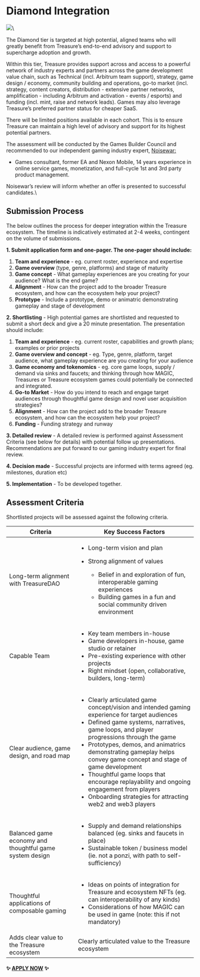 # Diamond Integration

![](../../../.gitbook/assets/Treasure\_Tier\_Badge\_Diamond\_AW\_100px.png)\


The Diamond tier is targeted at high potential, aligned teams who will greatly benefit from Treasure’s end-to-end advisory and support to supercharge adoption and growth.

Within this tier, Treasure provides support across and access to a powerful network of industry experts and partners across the game development value chain, such as Technical (incl. Arbitrum team support), strategy, game design / economy, community building and operations, go-to market (incl. strategy, content creators, distribution - extensive partner networks, amplification - including Arbitrum and activation - events / esports) and funding (incl. mint, raise and network leads). Games may also leverage Treasure’s preferred partner status for cheaper SaaS.

There will be limited positions available in each cohort. This is to ensure Treasure can maintain a high level of advisory and support for its highest potential partners.

The assessment will be conducted by the Games Builder Council and recommended to our independent gaming industry expert, [Noisewar:](https://twitter.com/warandnoise)

* Games consultant, former EA and Nexon Mobile, 14 years experience in online service games, monetization, and full-cycle 1st and 3rd party product management.

Noisewar’s review will inform whether an offer is presented to successful candidates.\


## Submission Process

The below outlines the process for deeper integration within the Treasure ecosystem. The timeline is indicatively estimated at 2-4 weeks, contingent on the volume of submissions.

**1. Submit application form and one-pager. The one-pager should include:**

1. **Team and experience** - eg. current roster, experience and expertise
2. **Game overview** (type, genre, platforms) and stage of maturity&#x20;
3. **Game concept** - What gameplay experiences are you creating for your audience? What is the end game?
4. **Alignment** - How can the project add to the broader Treasure ecosystem, and how can the ecosystem help your project?
5. **Prototype** - Include a prototype, demo or animatric demonstrating gameplay and stage of development

**2. Shortlisting** - High potential games are shortlisted and requested to submit a short deck and give a 20 minute presentation. The presentation should include:

1. **Team and experience** - eg. current roster, capabilities and growth plans; examples or prior projects
2. **Game overview and concept** - eg. Type, genre, platform, target audience, what gameplay experience are you creating for your audience
3. **Game economy and tokenomics** - eg. core game loops, supply / demand via sinks and faucets; and thinking through how MAGIC, Treasures or Treasure ecosystem games could potentially be connected and integrated.
4. **Go-to Market** - How do you intend to reach and engage target audiences through thoughtful game design and novel user acquisition strategies?
5. **Alignment** - How can the project add to the broader Treasure ecosystem, and how can the ecosystem help your project?
6. **Funding** - Funding strategy and runway

**3. Detailed review** - A detailed review is performed against Assessment Criteria (see below for details) with potential follow up presentations. Recommendations are put forward to our gaming industry expert for final review.

**4. Decision made** - Successful projects are informed with terms agreed (eg. milestones, duration etc)

**5. Implementation** - To be developed together.&#x20;

## Assessment Criteria&#x20;

Shortlisted projects will be assessed against the following criteria.

| Criteria                                                | Key Success Factors                                                                                                                                                                                                                                                                                                                                                                                                                                                                                     |
| ------------------------------------------------------- | ------------------------------------------------------------------------------------------------------------------------------------------------------------------------------------------------------------------------------------------------------------------------------------------------------------------------------------------------------------------------------------------------------------------------------------------------------------------------------------------------------- |
| Long-term alignment with TreasureDAO                    | <ul><li>Long-term vision and plan</li><li><p>Strong alignment of values</p><ul><li>Belief in and exploration of fun, interoperable gaming experiences</li><li>Building games in a fun and social community driven environment</li></ul></li></ul>                                                                                                                                                                                                                                                       |
| Capable Team                                            | <ul><li>Key team members in-house</li><li>Game developers in-house, game studio or retainer </li><li>Pre-existing experience with other projects</li><li>Right mindset (open, collaborative, builders, long-term)</li></ul>                                                                                                                                                                                                                                                                             |
| Clear audience, game design, and road map               | <ul><li>Clearly articulated game concept/vision and intended gaming experience for target audiences</li><li>Defined game systems, narratives, game loops, and player progressions through the game</li><li>Prototypes, demos, and animatrics demonstrating gameplay helps convey game concept and stage of game development</li><li>Thoughtful game loops that encourage replayability and ongoing engagement from players</li><li>Onboarding strategies for attracting web2 and web3 players</li></ul> |
| Balanced game economy and thoughtful game system design | <ul><li>Supply and demand relationships balanced (eg. sinks and faucets in place)</li><li>Sustainable token / business model (ie. not a ponzi, with path to self-sufficiency)</li></ul>                                                                                                                                                                                                                                                                                                                 |
| Thoughtful applications of composable gaming            | <ul><li>Ideas on points of integration for Treasure and ecosystem NFTs (eg. can interoperability of any kinds)</li><li>Considerations of how MAGIC can be used in game (note: this if not mandatory)</li></ul>                                                                                                                                                                                                                                                                                          |
| Adds clear value to the Treasure ecosystem              | Clearly articulated value to the Treasure ecosystem                                                                                                                                                                                                                                                                                                                                                                                                                                                     |

#### ✨ [APPLY NOW](https://forms.gle/ekTAxe28tEL1rDNC8) ✨
